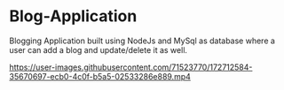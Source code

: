 # Blog-Application
Blogging Application built using NodeJs and MySql as database where a user can add a blog and update/delete it as well.



https://user-images.githubusercontent.com/71523770/172712584-35670697-ecb0-4c0f-b5a5-02533286e889.mp4

